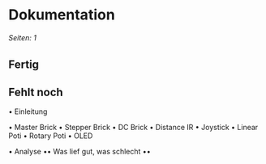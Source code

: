 # Dokumentation
###### Seiten: 1
## Fertig
## Fehlt noch
• Einleitung

• Master Brick
• Stepper Brick
• DC Brick
• Distance IR
• Joystick
• Linear Poti
• Rotary Poti
• OLED

• Analyse
•• Was lief gut, was schlecht
••  

